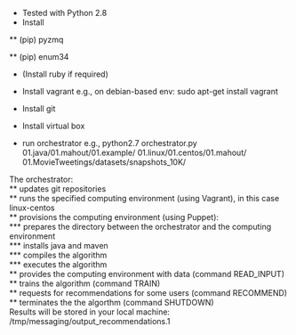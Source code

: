 * Tested with Python 2.8
* Install 

** (pip) pyzmq

** (pip) enum34

* (Install ruby if required)

* Install vagrant
e.g., on debian-based env: sudo apt-get install vagrant

* Install git

* Install virtual box 

* run orchestrator
e.g., python2.7 orchestrator.py 01.java/01.mahout/01.example/ 01.linux/01.centos/01.mahout/ 01.MovieTweetings/datasets/snapshots_10K/   

The orchestrator:   
**    updates git repositories   
**    runs the specified computing environment (using Vagrant), in this case linux-centos   
**    provisions the computing environment (using Puppet):   
***        prepares the directory between the orchestrator and the computing environment   
***        installs java and maven   
***        compiles the algorithm    
***        executes the algorithm   
**    provides the computing environment with data (command READ_INPUT)   
**    trains the algorithm (command TRAIN)   
**    requests for recommendations for some users (command RECOMMEND)   
**    terminates the the algorthm (command SHUTDOWN)   
Results will be stored in your local machine: /tmp/messaging/output_recommendations.1   
